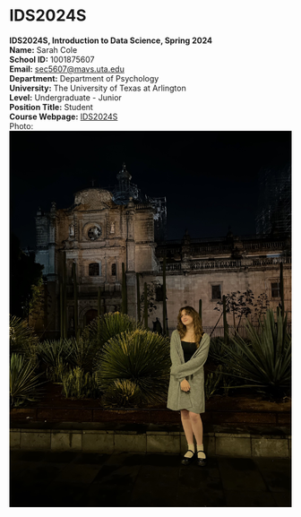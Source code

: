 # IDS2024S

**IDS2024S, Introduction to Data Science, Spring 2024**  
**Name:** Sarah Cole  
**School ID:** 1001875607  
**Email:** sec5607@mavs.uta.edu  
**Department:** Department of Psychology  
**University:** The University of Texas at Arlington  
**Level:** Undergraduate - Junior  
**Position Title:** Student  
**Course Webpage:** [IDS2024S](www.cdslab.org)    
Photo: ![A photo of Sarah](Profile_Picture.JPG) 
